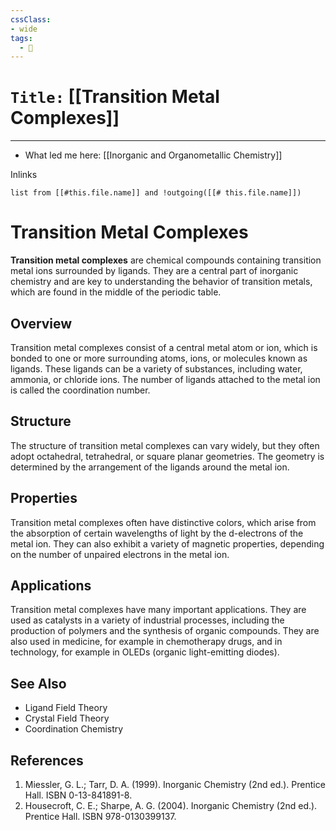 ```yaml
---
cssClass:
- wide
tags:
  - 🧪
---
```


# `Title:` [[Transition Metal Complexes]]
--- 

- What led me here: [[Inorganic and Organometallic Chemistry]]

Inlinks
```dataview 
list from [[#this.file.name]] and !outgoing([[# this.file.name]]) 
```

# Transition Metal Complexes

**Transition metal complexes** are chemical compounds containing transition metal ions surrounded by ligands. They are a central part of inorganic chemistry and are key to understanding the behavior of transition metals, which are found in the middle of the periodic table.

## Overview

Transition metal complexes consist of a central metal atom or ion, which is bonded to one or more surrounding atoms, ions, or molecules known as ligands. These ligands can be a variety of substances, including water, ammonia, or chloride ions. The number of ligands attached to the metal ion is called the coordination number.

## Structure

The structure of transition metal complexes can vary widely, but they often adopt octahedral, tetrahedral, or square planar geometries. The geometry is determined by the arrangement of the ligands around the metal ion.

## Properties

Transition metal complexes often have distinctive colors, which arise from the absorption of certain wavelengths of light by the d-electrons of the metal ion. They can also exhibit a variety of magnetic properties, depending on the number of unpaired electrons in the metal ion.

## Applications

Transition metal complexes have many important applications. They are used as catalysts in a variety of industrial processes, including the production of polymers and the synthesis of organic compounds. They are also used in medicine, for example in chemotherapy drugs, and in technology, for example in OLEDs (organic light-emitting diodes).

## See Also

* Ligand Field Theory
* Crystal Field Theory
* Coordination Chemistry

## References

1. Miessler, G. L.; Tarr, D. A. (1999). Inorganic Chemistry (2nd ed.). Prentice Hall. ISBN 0-13-841891-8.
2. Housecroft, C. E.; Sharpe, A. G. (2004). Inorganic Chemistry (2nd ed.). Prentice Hall. ISBN 978-0130399137.